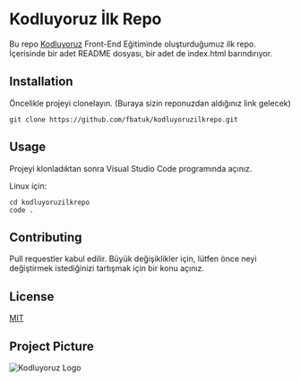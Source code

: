 # Kodluyoruz İlk Repo

Bu repo [Kodluyoruz](http://kodluyoruz.org) Front-End Eğitiminde oluşturduğumuz ilk repo. İçerisinde bir adet README dosyası, bir adet de index.html barındırıyor.

## Installation

Öncelikle projeyi clonelayın. (Buraya sizin reponuzdan aldığınız link gelecek)

``` 
git clone https://github.com/fbatuk/kodluyoruzilkrepo.git 
```

## Usage

Projeyi klonladıktan sonra Visual Studio Code programında açınız.

Linux için:

```
cd kodluyoruzilkrepo
code .
```

## Contributing

Pull requestler kabul edilir. Büyük değişiklikler için, lütfen önce neyi değiştirmek istediğinizi tartışmak için bir konu açınız.

## License

[MIT](https://en.wikipedia.org/wiki/MIT_License)

## Project Picture

![Kodluyoruz Logo](https://www.tpfund.org/wp-content/uploads/2019/07/logo-1.png)